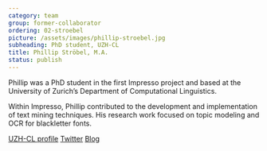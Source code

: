 ```yaml
---
category: team
group: former-collaborator
ordering: 02-stroebel
picture: /assets/images/phillip-stroebel.jpg
subheading: PhD student, UZH-CL
title: Phillip Ströbel, M.A.
status: publish
---
```


Phillip was a PhD student in the first Impresso project and based at the University of Zurich’s Department of Computational Linguistics.

Within Impresso, Phillip contributed to the development and implementation of text mining techniques. His research work focused on topic modeling and OCR for blackletter fonts.

[UZH-CL profile](http://www.cl.uzh.ch/de/people/team/compling/pstroebel.html) [Twitter](https://twitter.com/CLingophil) [Blog](http://lifeofacomputationallinguist.blogspot.ch/)
